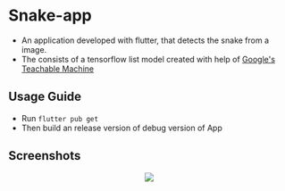 # Snake-app
* An application developed with flutter, that detects the snake from a image.
* The consists of a tensorflow list model created with help of <a href="https://teachablemachine.withgoogle.com/">Google's Teachable Machine</a>

## Usage Guide
* Run ```flutter pub get```
* Then build an release version of debug version of App

## Screenshots
<center><img src="https://drive.google.com/uc?export=view&id=16o9OgUFcGPjR4vtKf9lb_GRO26MmAw4h"></center>
